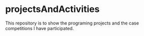 # projectsAndActivities
This repository is to show the programing projects and the case competitions I have participated.
